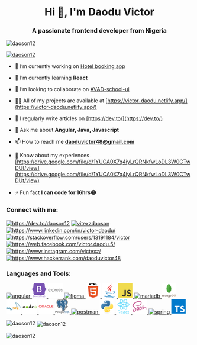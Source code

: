 <h1 align="center">Hi 👋, I'm Daodu Victor</h1>
<h3 align="center">A passionate frontend developer from Nigeria</h3>

<p align="left"> <img src="https://komarev.com/ghpvc/?username=daoson12&label=Profile%20views&color=0e75b6&style=flat" alt="daoson12" /> </p>

<p align="left"> <a href="https://github.com/ryo-ma/github-profile-trophy"><img src="https://github-profile-trophy.vercel.app/?username=daoson12" alt="daoson12" /></a> </p>

- 🔭 I’m currently working on [Hotel booking app](https://github.com/daoson12/Hostel-Booking-app)

- 🌱 I’m currently learning **React**

- 👯 I’m looking to collaborate on [AVAD-school-ui](https://github.com/daoson12/AVAD-school-ui)

- 👨‍💻 All of my projects are available at [https://victor-daodu.netlify.app/](https://victor-daodu.netlify.app/)

- 📝 I regularly write articles on [https://dev.to/](https://dev.to/)

- 💬 Ask me about **Angular, Java, Javascript**

- 📫 How to reach me **daoduvictor48@gmail.com**

- 📄 Know about my experiences [https://drive.google.com/file/d/1YUCA0X7q4iyLrQRNkfwLoDL3W0CTwDUt/view](https://drive.google.com/file/d/1YUCA0X7q4iyLrQRNkfwLoDL3W0CTwDUt/view)

- ⚡ Fun fact **I can code for 16hrs😂**

<h3 align="left">Connect with me:</h3>
<p align="left">
<a href="https://dev.to/https://dev.to/daoson12" target="blank"><img align="center" src="https://raw.githubusercontent.com/rahuldkjain/github-profile-readme-generator/master/src/images/icons/Social/devto.svg" alt="https://dev.to/daoson12" height="30" width="40" /></a>
<a href="https://twitter.com/vitexzdaoson" target="blank"><img align="center" src="https://raw.githubusercontent.com/rahuldkjain/github-profile-readme-generator/master/src/images/icons/Social/twitter.svg" alt="vitexzdaoson" height="30" width="40" /></a>
<a href="https://linkedin.com/in/https://www.linkedin.com/in/victor-daodu/" target="blank"><img align="center" src="https://raw.githubusercontent.com/rahuldkjain/github-profile-readme-generator/master/src/images/icons/Social/linked-in-alt.svg" alt="https://www.linkedin.com/in/victor-daodu/" height="30" width="40" /></a>
<a href="https://stackoverflow.com/users/https://stackoverflow.com/users/13191184/victor" target="blank"><img align="center" src="https://raw.githubusercontent.com/rahuldkjain/github-profile-readme-generator/master/src/images/icons/Social/stack-overflow.svg" alt="https://stackoverflow.com/users/13191184/victor" height="30" width="40" /></a>
<a href="https://fb.com/https://web.facebook.com/victor.daodu.5/" target="blank"><img align="center" src="https://raw.githubusercontent.com/rahuldkjain/github-profile-readme-generator/master/src/images/icons/Social/facebook.svg" alt="https://web.facebook.com/victor.daodu.5/" height="30" width="40" /></a>
<a href="https://instagram.com/https://www.instagram.com/victexz/" target="blank"><img align="center" src="https://raw.githubusercontent.com/rahuldkjain/github-profile-readme-generator/master/src/images/icons/Social/instagram.svg" alt="https://www.instagram.com/victexz/" height="30" width="40" /></a>
<a href="https://www.hackerrank.com/https://www.hackerrank.com/daoduvictor48" target="blank"><img align="center" src="https://raw.githubusercontent.com/rahuldkjain/github-profile-readme-generator/master/src/images/icons/Social/hackerrank.svg" alt="https://www.hackerrank.com/daoduvictor48" height="30" width="40" /></a>
</p>


<h3 align="left">Languages and Tools:</h3>
<p align="left"> <a href="https://angular.io" target="_blank" rel="noreferrer"> <img src="https://angular.io/assets/images/logos/angular/angular.svg" alt="angular" width="40" height="40"/> </a> <a href="https://getbootstrap.com" target="_blank" rel="noreferrer"> <img src="https://raw.githubusercontent.com/devicons/devicon/master/icons/bootstrap/bootstrap-plain-wordmark.svg" alt="bootstrap" width="40" height="40"/> </a> <a href="https://expressjs.com" target="_blank" rel="noreferrer"> <img src="https://raw.githubusercontent.com/devicons/devicon/master/icons/express/express-original-wordmark.svg" alt="express" width="40" height="40"/> </a> <a href="https://www.figma.com/" target="_blank" rel="noreferrer"> <img src="https://www.vectorlogo.zone/logos/figma/figma-icon.svg" alt="figma" width="40" height="40"/> </a> <a href="https://www.w3.org/html/" target="_blank" rel="noreferrer"> <img src="https://raw.githubusercontent.com/devicons/devicon/master/icons/html5/html5-original-wordmark.svg" alt="html5" width="40" height="40"/> </a> <a href="https://www.java.com" target="_blank" rel="noreferrer"> <img src="https://raw.githubusercontent.com/devicons/devicon/master/icons/java/java-original.svg" alt="java" width="40" height="40"/> </a> <a href="https://developer.mozilla.org/en-US/docs/Web/JavaScript" target="_blank" rel="noreferrer"> <img src="https://raw.githubusercontent.com/devicons/devicon/master/icons/javascript/javascript-original.svg" alt="javascript" width="40" height="40"/> </a> <a href="https://mariadb.org/" target="_blank" rel="noreferrer"> <img src="https://www.vectorlogo.zone/logos/mariadb/mariadb-icon.svg" alt="mariadb" width="40" height="40"/> </a> <a href="https://www.mongodb.com/" target="_blank" rel="noreferrer"> <img src="https://raw.githubusercontent.com/devicons/devicon/master/icons/mongodb/mongodb-original-wordmark.svg" alt="mongodb" width="40" height="40"/> </a> <a href="https://www.mysql.com/" target="_blank" rel="noreferrer"> <img src="https://raw.githubusercontent.com/devicons/devicon/master/icons/mysql/mysql-original-wordmark.svg" alt="mysql" width="40" height="40"/> </a> <a href="https://nodejs.org" target="_blank" rel="noreferrer"> <img src="https://raw.githubusercontent.com/devicons/devicon/master/icons/nodejs/nodejs-original-wordmark.svg" alt="nodejs" width="40" height="40"/> </a> <a href="https://www.oracle.com/" target="_blank" rel="noreferrer"> <img src="https://raw.githubusercontent.com/devicons/devicon/master/icons/oracle/oracle-original.svg" alt="oracle" width="40" height="40"/> </a> <a href="https://www.postgresql.org" target="_blank" rel="noreferrer"> <img src="https://raw.githubusercontent.com/devicons/devicon/master/icons/postgresql/postgresql-original-wordmark.svg" alt="postgresql" width="40" height="40"/> </a> <a href="https://postman.com" target="_blank" rel="noreferrer"> <img src="https://www.vectorlogo.zone/logos/getpostman/getpostman-icon.svg" alt="postman" width="40" height="40"/> </a> <a href="https://www.python.org" target="_blank" rel="noreferrer"> <img src="https://raw.githubusercontent.com/devicons/devicon/master/icons/python/python-original.svg" alt="python" width="40" height="40"/> </a> <a href="https://reactjs.org/" target="_blank" rel="noreferrer"> <img src="https://raw.githubusercontent.com/devicons/devicon/master/icons/react/react-original-wordmark.svg" alt="react" width="40" height="40"/> </a> <a href="https://sass-lang.com" target="_blank" rel="noreferrer"> <img src="https://raw.githubusercontent.com/devicons/devicon/master/icons/sass/sass-original.svg" alt="sass" width="40" height="40"/> </a> <a href="https://spring.io/" target="_blank" rel="noreferrer"> <img src="https://www.vectorlogo.zone/logos/springio/springio-icon.svg" alt="spring" width="40" height="40"/> </a> <a href="https://www.typescriptlang.org/" target="_blank" rel="noreferrer"> <img src="https://raw.githubusercontent.com/devicons/devicon/master/icons/typescript/typescript-original.svg" alt="typescript" width="40" height="40"/> </a></p>

<p><img align="left" src="https://github-readme-stats.vercel.app/api/top-langs?username=daoson12&show_icons=true&locale=en&layout=compact" alt="daoson12" /></p>


<p>&nbsp;<img align="center" src="https://github-readme-stats.vercel.app/api?username=daoson12&show_icons=true&locale=en" alt="daoson12" /></p>

<p><img align="center" src="https://github-readme-streak-stats.herokuapp.com/?user=daoson12&" alt="daoson12" /></p>
